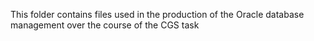 <p>This folder contains files used in the production of the Oracle database management over the course of the CGS task</p>
